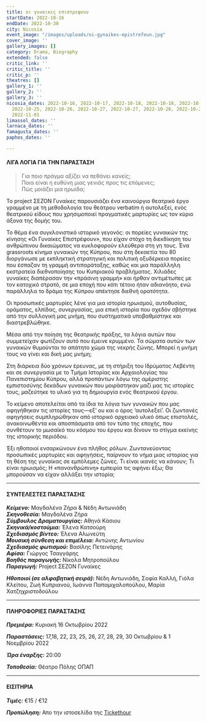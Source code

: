 ```yaml
---
title: οι γυναικες επιστρεφουν
startDate: 2022-10-16
endDate: 2022-10-30
city: Nicosia
event_image: "/images/uploads/oi-gynaikes-epistrefoun.jpg"
cover_image: ''
gallery_images: []
category: Drama, Biography
extended: false
critic_link: ''
critic_title: ''
critic_p: ''
theatres: []
gallery_1: ''
gallery_2: ''
gallery_3: ''
nicosia_dates: 2022-10-16, 2022-10-17, 2022-10-18, 2022-10-18, 2022-10-22, 2022-10-23,
  2022-10-25, 2022-10-26, 2022-10-27, 2022-10-27, 2022-10-28, 2022-10-29, 2022-10-30,
  2022-11-01
limassol_dates: ''
larnaca_dates: ''
famagusta_dates: ''
paphos_dates: ''

---
```

#### ΛΙΓΑ ΛΟΓΙΑ ΓΙΑ ΤΗΝ ΠΑΡΑΣΤΑΣΗ

> Για ποιο πράγμα αξίζει να πεθάνει κανείς;  
> Ποια είναι η ευθύνη μιας γενιάς προς τις επόμενες;  
> Πώς μοιάζει μια ηρωίδα;

Το project ΣΕΖΟΝ Γυναίκες παρουσιάζει ένα καινούργιο θεατρικό έργο γραμμένο με τη μεθοδολογία του θεάτρου verbatim ή αυτολεξεί, ενός θεατρικού είδους που χρησιμοποιεί πραγματικές μαρτυρίες ως τον κύριο άξονα της δομής του.

Το θέμα ένα συγκλονιστικό ιστορικό γεγονός: οι πορείες γυναικών της κίνησης «Οι Γυναίκες Επιστρέφουν», που είχαν στόχο τη διεκδίκηση του ανθρώπινου δικαιώματος να κυκλοφορούν ελεύθερα στη γη τους. Ένα grassroots κίνημα γυναικών της Κύπρου, που στη δεκαετία του 80 διοργάνωσε με εκπληκτική στρατηγική και πολιτική οξυδέρκεια πορείες που έσπαζαν τη γραμμή αντιπαράταξης, καθώς και μια παράλληλη εκστρατεία διεθνοποίησης του Κυπριακού προβλήματος. Χιλιάδες γυναίκες διαπέρασαν την «πράσινη γραμμή» και ήρθαν αντιμέτωπες με τον κατοχικό στρατό, σε μια εποχή που κάτι τέτοιο ήταν αδιανόητο, ενώ παράλληλα το δράμα της Κύπρου απέκτησε διεθνή ορατότητα.

Οι προσωπικές μαρτυρίες λένε για μια ιστορία ηρωισμού, αυτοθυσίας, οράματος, ελπίδας, συνεργασίας, μια επική ιστορία που σχεδόν σβήστηκε από την συλλογική μας μνήμη, που συστηματικά υποβαθμίστηκε και διαστρεβλώθηκε.

Μέσα από την ποίηση της θεατρικής πράξης, τα λόγια αυτών που συμμετείχαν φωτίζουν αυτό που έμεινε κρυμμένο. Τα σώματα αυτών των γυναικών θυμούνται το απάτητο χώμα της νεκρής ζώνης. Μπορεί η μνήμη τους να γίνει και δική μας μνήμη;

Στη διάρκεια δύο χρόνων έρευνας, με τη στήριξη του Ιδρύματος Λεβέντη και σε συνεργασία με το Τμήμα Ιστορίας και Αρχαιολογίας του Πανεπιστημίου Κύπρου, αλλά προπάντων λόγω της αμέριστης εμπιστοσύνης δεκάδων γυναικών που μοιράστηκαν μαζί μας τις ιστορίες τους, μαζεύτηκε το υλικό για τη δημιουργία ενός θεατρικού έργου.

Το κείμενο αποτελείται από τα ίδια τα λόγια των γυναικών που μας αφηγήθηκαν τις ιστορίες τους—εξ’ ου και ο όρος ‘αυτολεξεί’. Οι ζωντανές αφηγήσεις συμπληρώθηκαν από ιστορικό αρχειακό υλικό όπως επιστολές, ανακοινωθέντα και αποσπάσματα από τον τύπο της εποχής, που συνθέτουν το μωσαϊκό του κόσμου του έργου και δίνουν το στίγμα εκείνης της ιστορικής περιόδου.

Έξι ηθοποιοί ενσαρκώνουν ένα πλήθος ρόλων. Ζωντανεύοντας προσωπικές μαρτυρίες και αφηγήσεις, παίρνουν το νήμα μιας ιστορίας για τη θέση της γυναίκας σε εμπόλεμες ζώνες. Τι είναι ικανές να κάνουν; Τι είναι ηρωισμός; Η «πανανθρώπινη» εμπειρία τις αφήνει έξω; Θα μπορούσαν να είχαν αλλάξει την ιστορία;

***

#### ΣΥΝΤΕΛΕΣΤΕΣ ΠΑΡΑΣΤΑΣΗΣ

**_Κείμενο:_** Μαγδαλένα Ζήρα & Νέδη Αντωνιάδη  
**_Σκηνοθεσία:_** Μαγδαλένα Ζήρα  
**_Σύμβουλος Δραματουργίας:_** Αθηνά Κάσιου  
**_Σκηνικά/κοστούμια:_** Έλενα Κατσούρη  
**_Σχεδιασμός βίντεο:_** Έλενα Αλωνεύτη  
**_Μουσική σύνθεση και επιμέλεια:_** Αντώνης Αντωνίου  
**_Σχεδιασμός φωτισμού:_** Βασίλης Πετεινάρης  
**_Αφίσα:_** Γιώργος Τσαγγάρης  
**_Βοηθός παραγωγής:_** Νίκολα Μητροπούλου  
**_Παραγωγή:_** Project ΣΕΖΟΝ Γυναίκες

**_Ηθοποιοί (σε αλφαβητική σειρά):_** Νέδη Αντωνιάδη, Σοφία Καλλή, Γιόλα Κλείτου, Ζωή Κυπριανού, Ιωάννα Παπαμιχαλοπούλου, Μαρία Χατζηχριστοδούλου

***

#### ΠΛΗΡΟΦΟΡΙΕΣ ΠΑΡΑΣΤΑΣΗΣ

**_Πρεμιέρα:_** Κυριακή 16 Οκτωβρίου 2022

**_Παραστάσεις:_** 17,18, 22, 23, 25, 26, 27, 28, 29, 30 Οκτωβρίου & 1 Νοεμβρίου 2022

**_Ώρα έναρξης:_** 20:00

**_Τοποθεσία:_** Θέατρο Πόλης ΟΠΑΠ

***

#### ΕΙΣΙΤΗΡΙΑ

**_Τιμές:_** €15 / €12

**_Προπώληση:_** Απο την ιστοσελίδα της [Tickethour](https://shop.tickethour.com/search.html?category=Theater "Tickethour")